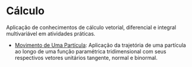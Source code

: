 # Cálculo
Aplicação de conhecimentos de cálculo vetorial, diferencial e integral multivariável em atividades práticas.
- [Movimento de Uma Partícula](../movimento_de_uma_particula): Aplicação da trajetória de uma partícula ao longo de uma função paramétrica tridimensional com seus respectivos vetores unitários tangente, normal e binormal.
